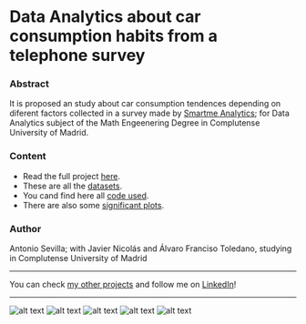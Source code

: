# Data Analytics about car consumption habits from a telephone survey

### Abstract
It is proposed an study about car consumption tendences depending on diferent factors collected in a survey made by [Smartme Analytics](https://www.smartmeanalytics.com/); for Data Analytics subject of the Math Engeenering Degree in Complutense University of Madrid.

### Content
- Read the full project [here](https://github.com/asevillasastre/UCM-Data-Mining-Final-Project/blob/main/final-report.pdf).
- These are all the [datasets](https://github.com/asevillasastre/UCM-Data-Mining-Final-Project/blob/main/final-report.pdf).
- You cand find here all [code used](https://github.com/asevillasastre/UCM-Data-Mining-Final-Project/tree/main/src).
- There are also some [significant plots](https://github.com/asevillasastre/UCM-Rehabilitation-and-Distribution-Models/tree/main/src/python).

### Author
Antonio Sevilla; with Javier Nicolás and Álvaro Franciso Toledano, studying in Complutense University of Madrid

-----------------------------------------------------------------------------

You can check [my other projects](https://github.com/asevillasastre?tab=repositories) and follow me on [LinkedIn](https://www.linkedin.com/in/asevillasastre/)!

-----------------------------------------------------------------------------

![alt text](https://github.com/asevillasastre/UCM-Data-Mining-Final-Project/blob/main/plots/clustering/final-clustering.png?raw=true)
![alt text](https://github.com/asevillasastre/UCM-Data-Mining-Final-Project/blob/main/plots/descriptive-plots/geographical-distribution.png?raw=true)
![alt text](https://github.com/asevillasastre/UCM-Data-Mining-Final-Project/blob/main/plots/clustering/correlations-graph.png?raw=true)
![alt text](https://github.com/asevillasastre/UCM-Data-Mining-Final-Project/blob/main/plots/regression-tree/final-tree.png?raw=true)
![alt text](https://github.com/asevillasastre/UCM-Data-Mining-Final-Project/blob/main/plots/clustering/sedimentation.png?raw=true)


